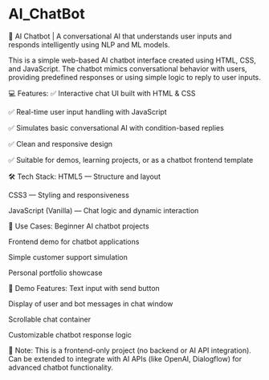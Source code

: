 # AI_ChatBot
🤖 AI Chatbot | A conversational AI that understands user inputs and responds intelligently using NLP and ML models.


This is a simple web-based AI chatbot interface created using HTML, CSS, and JavaScript.
The chatbot mimics conversational behavior with users, providing predefined responses or using simple logic to reply to user inputs.

💻 Features:
✅ Interactive chat UI built with HTML & CSS

✅ Real-time user input handling with JavaScript

✅ Simulates basic conversational AI with condition-based replies

✅ Clean and responsive design

✅ Suitable for demos, learning projects, or as a chatbot frontend template

🛠️ Tech Stack:
HTML5 — Structure and layout

CSS3 — Styling and responsiveness

JavaScript (Vanilla) — Chat logic and dynamic interaction

🎯 Use Cases:
Beginner AI chatbot projects

Frontend demo for chatbot applications

Simple customer support simulation

Personal portfolio showcase

🚀 Demo Features:
Text input with send button

Display of user and bot messages in chat window

Scrollable chat container

Customizable chatbot response logic

📝 Note:
This is a frontend-only project (no backend or AI API integration).
Can be extended to integrate with AI APIs (like OpenAI, Dialogflow) for advanced chatbot functionality.

